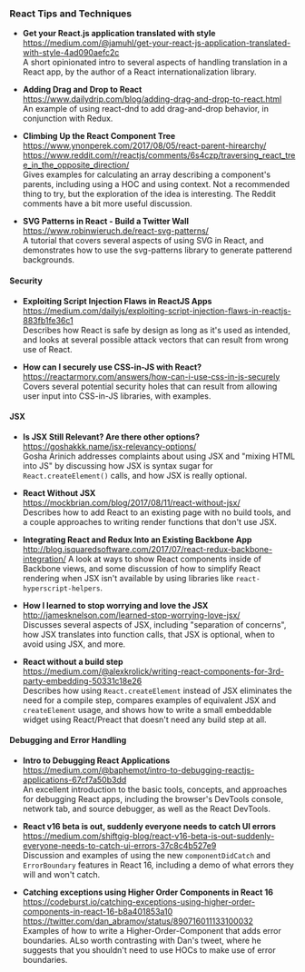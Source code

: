 ### React Tips and Techniques

  
- **Get your React.js application translated with style**  
  https://medium.com/@jamuhl/get-your-react-js-application-translated-with-style-4ad090aefc2c  
  A short opinionated intro to several aspects of handling translation in a React app, by the author of a React internationalization library.
  
- **Adding Drag and Drop to React**  
  https://www.dailydrip.com/blog/adding-drag-and-drop-to-react.html  
  An example of using react-dnd to add drag-and-drop behavior, in conjunction with Redux.
    
- **Climbing Up the React Component Tree**  
  https://www.ynonperek.com/2017/08/05/react-parent-hirearchy/  
  https://www.reddit.com/r/reactjs/comments/6s4czp/traversing_react_tree_in_the_opposite_direction/  
  Gives examples for calculating an array describing a component's parents, including using a HOC and using context.  Not a recommended thing to try, but the exploration of the idea is interesting.
  The Reddit comments have a bit more useful discussion.
  
- **SVG Patterns in React - Build a Twitter Wall**  
  https://www.robinwieruch.de/react-svg-patterns/  
  A tutorial that covers several aspects of using SVG in React, and demonstrates how to use the svg-patterns library to generate patterend backgrounds.
  

#### Security

- **Exploiting Script Injection Flaws in ReactJS Apps**  
  https://medium.com/dailyjs/exploiting-script-injection-flaws-in-reactjs-883fb1fe36c1  
  Describes how React is safe by design as long as it's used as intended, and looks at several possible attack vectors that can result from wrong use of React.
  
- **How can I securely use CSS-in-JS with React?**  
  https://reactarmory.com/answers/how-can-i-use-css-in-js-securely  
  Covers several potential security holes that can result from allowing user input into CSS-in-JS libraries, with examples.
  
  
#### JSX

- **Is JSX Still Relevant? Are there other options?**  
  https://goshakkk.name/jsx-relevancy-options/  
  Gosha Arinich addresses complaints about using JSX and "mixing HTML into JS" by discussing how JSX is syntax sugar for `React.createElement()` calls, and how JSX is really optional.
  
- **React Without JSX**  
  https://mockbrian.com/blog/2017/08/11/react-without-jsx/  
  Describes how to add React to an existing page with no build tools, and a couple approaches to writing render functions that don't use JSX.
  
- **Integrating React and Redux Into an Existing Backbone App**  
  http://blog.isquaredsoftware.com/2017/07/react-redux-backbone-integration/
  A look at ways to show React components inside of Backbone views, and some discussion of how to simplify React rendering when JSX isn't available by using libraries like `react-hyperscript-helpers`.
  
- **How I learned to stop worrying and love the JSX**  
  http://jamesknelson.com/learned-stop-worrying-love-jsx/  
  Discusses several aspects of JSX, including "separation of concerns", how JSX translates into function calls, that JSX is optional, when to avoid using JSX, and more.
  
- **React without a build step**  
  https://medium.com/@alexkrolick/writing-react-components-for-3rd-party-embedding-50331c18e26  
  Describes how using `React.createElement` instead of JSX eliminates the need for a compile step, compares examples of equivalent JSX and `createElement` usage, and shows how to write a small embeddable widget using React/Preact that doesn't need any build step at all.
  
  
#### Debugging and Error Handling

- **Intro to Debugging React Applications**  
  https://medium.com/@baphemot/intro-to-debugging-reactjs-applications-67cf7a50b3dd  
  An excellent introduction to the basic tools, concepts, and approaches for debugging React apps, including the browser's DevTools console, network tab, and source debugger, as well as the React DevTools.
  
- **React v16 beta is out, suddenly everyone needs to catch UI errors**  
  https://medium.com/shiftgig-blog/react-v16-beta-is-out-suddenly-everyone-needs-to-catch-ui-errors-37c8c4b527e9  
  Discussion and examples of using the new `componentDidCatch` and `ErrorBoundary` features in React 16, including a demo of what errors they will and won't catch.
  
- **Catching exceptions using Higher Order Components in React 16**  
  https://codeburst.io/catching-exceptions-using-higher-order-components-in-react-16-b8a401853a10  
  https://twitter.com/dan_abramov/status/890716011133100032  
  Examples of how to write a Higher-Order-Component that adds error boundaries.  ALso worth contrasting with Dan's tweet, where he suggests that you shouldn't need to use HOCs to make use of error boundaries.